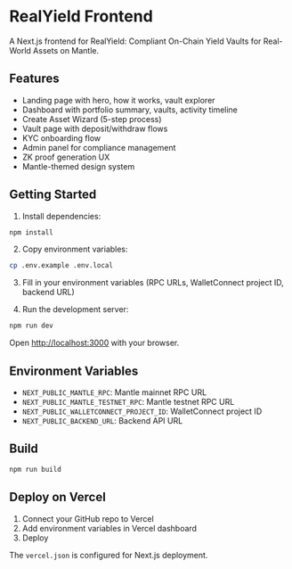 # RealYield Frontend

A Next.js frontend for RealYield: Compliant On-Chain Yield Vaults for Real-World Assets on Mantle.

## Features

- Landing page with hero, how it works, vault explorer
- Dashboard with portfolio summary, vaults, activity timeline
- Create Asset Wizard (5-step process)
- Vault page with deposit/withdraw flows
- KYC onboarding flow
- Admin panel for compliance management
- ZK proof generation UX
- Mantle-themed design system

## Getting Started

1. Install dependencies:
```bash
npm install
```

2. Copy environment variables:
```bash
cp .env.example .env.local
```

3. Fill in your environment variables (RPC URLs, WalletConnect project ID, backend URL)

4. Run the development server:
```bash
npm run dev
```

Open [http://localhost:3000](http://localhost:3000) with your browser.

## Environment Variables

- `NEXT_PUBLIC_MANTLE_RPC`: Mantle mainnet RPC URL
- `NEXT_PUBLIC_MANTLE_TESTNET_RPC`: Mantle testnet RPC URL
- `NEXT_PUBLIC_WALLETCONNECT_PROJECT_ID`: WalletConnect project ID
- `NEXT_PUBLIC_BACKEND_URL`: Backend API URL

## Build

```bash
npm run build
```

## Deploy on Vercel

1. Connect your GitHub repo to Vercel
2. Add environment variables in Vercel dashboard
3. Deploy

The `vercel.json` is configured for Next.js deployment.
